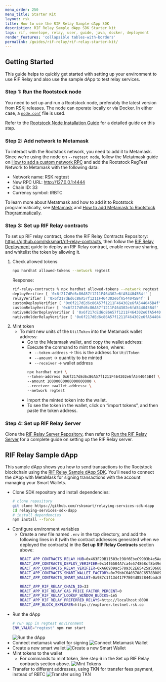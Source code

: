 ```yaml
---
menu_order: 250
menu_title: Starter Kit
layout: rsk
title: How to use the RIF Relay Sample dApp SDK
description: RIF Relay Sample dApp SDK Starter kit
tags: rif, envelope, relay, user, guide, java, docker, deployment
render_features: 'collapsible tables-with-borders'
permalink: /guides/rif-relay/rif-relay-starter-kit/
---
```


## Getting Started

This guide helps to quickly get started with setting up your environment to use RIF Relay and also use the sample dApp to test relay services.

### Step 1: Run the Rootstock node

You need to set up and run a Rootstock node, preferably the latest version from RSKj releases. The node can operate locally or via Docker. In either case, a [`node.conf`](https://github.com/rsksmart/rif-relay/blob/develop/docker/node.conf) file is used.

Refer to the [Rootstock Node Installation Guide](https://dev.rootstock.io/rsk/node/install/) for a detailed guide on this step.


### Step 2: Add network to Metamask

To interact with the Rootstock network, you need to add it to Metamask. Since we're using the node on `--regtest mode`, follow the Metatmask guide on [How to add a custom network RPC](https://support.metamask.io/hc/en-us/articles/360043227612-How-to-add-a-custom-network-RPC) and add the Rootstock RegTest  Network to Metamask with the following data:

- Network name: RSK regtest
- New RPC URL: http://127.0.0.1:4444
- Chain ID: 33
- Currency symbol: tRBTC

To learn more about Metatmask and how to add it to Rootstock programmatically, see [Metamask](https://dev.rootstock.io/develop/wallet/use/metamask/) and [How to add Metamask to Rootstock Programmatically](https://dev.rootstock.io/kb/rootstock-metamask/).


### Step 3: Set up RIF Relay contracts

To set up RIF relay contract, clone the RIF Relay Contracts Repository: https://github.com/rsksmart/rif-relay-contracts, then follow the [RIF Relay Deployment](https://dev.rootstock.io/guides/rif-relay/deployment/) guide to deploy an RIF Relay contract, enable revenue sharing, and whitelist the token by allowing it.

[](#top "collapsible")
1. Check allowed tokens
    ```bash
    npx hardhat allowed-tokens --network regtest
    ```
    Response:
    ```bash
    rif-relay-contracts % npx hardhat allowed-tokens --network regtest
    deployVerifier [ '0x6f217dEd6c86A57f1211F464302e6fA544045B4f' ]
    relayVerifier [ '0x6f217dEd6c86A57f1211F464302e6fA544045B4f' ]
    customDeployVerifier [ '0x6f217dEd6c86A57f1211F464302e6fA544045B4f' ]
    customRelayVerifier [ '0x6f217dEd6c86A57f1211F464302e6fA544045B4f' ]
    nativeHolderDeployVerifier [ '0x6f217dEd6c86A57f1211F464302e6fA544045B4f' ]
    nativeHolderRelayVerifier [ '0x6f217dEd6c86A57f1211F464302e6fA544045B4f' ]
    ```
2. Mint token
    - To mint new units of the `UtilToken` into the Metamask wallet address:
        - Go to the Metamask wallet, and copy the wallet address:
        - Execute the command to mint the token, where:
            - `--token-address` → this is the address for `UtilToken`
            - `--amount` → quantity to be minted
            - `--receiver` → wallet address
            ```bash
            npx hardhat mint \
            --token-address 0x6f217dEd6c86A57f1211F464302e6fA544045B4f \
            --amount 10000000000000000000 \
            --receiver <wallet-address> \
            --network regtest 
            ```
        - Import the minted token into the wallet.
        - To see the token in the wallet, click on “import tokens”, and then paste the token address.


### Step 4: Set up RIF Relay Server

Clone the [RIF Relay Server Repository](https://github.com/rsksmart/rif-relay-server), then refer to [Run the RIF Relay Server](https://dev.rootstock.io/guides/rif-relay/deployment/#run-the-rif-relay-server) for a complete guide on setting up the RIF Relay server.


## RIF Relay Sample dApp

This sample dApp shows you how to send transactions to the Rootstock blockchain using the [RIF Relay Sample dApp SDK](https://github.com/rsksmart/rif-relay-sample-dapp). You'll need to connect the dApp with MetaMask for signing transactions with the account managing your Smart Wallets.

[](#top "collapsible")
- Clone SDK repository and install dependencies:
    ```bash
    # clone repository
    git clone https://github.com/rsksmart/relaying-services-sdk-dapp
    cd relaying-services-sdk-dapp
    # install dependencies
    npm install --force
    ```
- Configure environment variables
    - Create a new file named `.env`  in the top directory, and add the following lines in it (with the contract addresses generated when we deployed the contracts) in the **Set up RIF Relay Contracts** section above:
        ```bash
        REACT_APP_CONTRACTS_RELAY_HUB=0x463F29B11503e198f6EbeC9903b4e5AaEddf6D29
        REACT_APP_CONTRACTS_DEPLOY_VERIFIER=0x14f6504A7ca4e574868cf8b49e85187d3Da9FA70
        REACT_APP_CONTRACTS_RELAY_VERIFIER=0xA66939ac57893C2E65425a5D66099Bc20C76D4CD
        REACT_APP_CONTRACTS_SMART_WALLET_FACTORY=0x79bbC6403708C6578B0896bF1d1a91D2BB2AAa1c
        REACT_APP_CONTRACTS_SMART_WALLET=0x987c1f13d417F7E04d852B44badc883E4E9782e1

        REACT_APP_RIF_RELAY_CHAIN_ID=33
        REACT_APP_RIF_RELAY_GAS_PRICE_FACTOR_PERCENT=0
        REACT_APP_RIF_RELAY_LOOKUP_WINDOW_BLOCKS=1e5
        REACT_APP_RIF_RELAY_PREFERRED_RELAYS=http://localhost:8090
        REACT_APP_BLOCK_EXPLORER=https://explorer.testnet.rsk.co
        ```
- Run the dApp
    ```bash
    # run app in regtest environment
    ENV_VALUE="regtest" npm run start
    ```
    ![Run the dApp](/assets/img/rif-relay/starter-kit/run-the-dapp.png)
- Connect metamask wallet for signing
    ![Connect Metamask Wallet](/assets/img/rif-relay/starter-kit/connect-metamask-wallet.png)
- Create a new smart wallet
    ![Create a new Smart Wallet](/assets/img/rif-relay/starter-kit/create-smart-wallet.png)
- Mint tokens to the wallet
    - For commands to mint token, See step 6 in the Set up RIF Relay contracts section above.
    ![Mint Tokens](/assets/img/rif-relay/starter-kit/mint-tokens.png)
- Transfer to different addresses, using TKN for transfer fees payment, instead of RBTC
    ![Transfer using TKN](/assets/img/rif-relay/starter-kit/transfer-using-tkn.png)